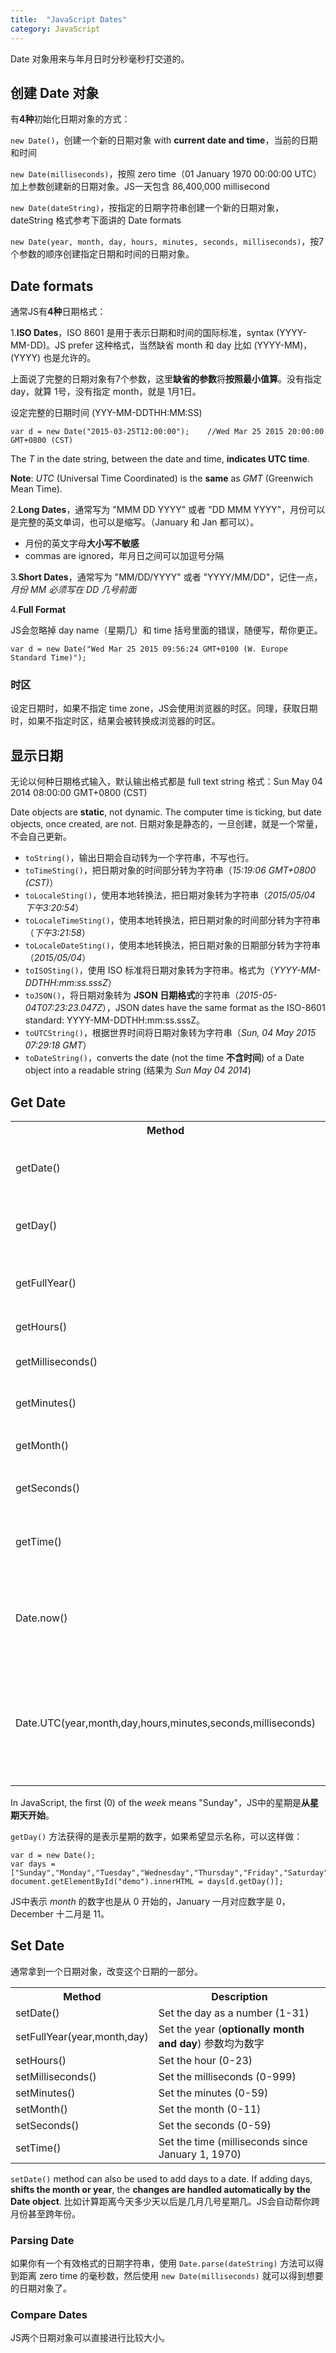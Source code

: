 ```yaml
---
title:  "JavaScript Dates"
category: JavaScript
---
```

Date 对象用来与年月日时分秒毫秒打交道的。

## 创建 Date 对象

有**4种**初始化日期对象的方式：

`new Date()`，创建一个新的日期对象 with **current date and time**，当前的日期和时间

`new Date(milliseconds)`，按照 <span class="blue-text">zero time</span>（01 January 1970 00:00:00 UTC）加上参数创建新的日期对象。JS一天包含 86,400,000 millisecond

`new Date(dateString)`，按指定的日期字符串创建一个新的日期对象，dateString 格式参考下面讲的 Date formats

`new Date(year, month, day, hours, minutes, seconds, milliseconds)`，按7个参数的顺序创建指定日期和时间的日期对象。

<!--more-->

## Date formats

通常JS有**4种**日期格式：

1.**ISO Dates**，ISO 8601 是用于表示日期和时间的国际标准，syntax (YYYY-MM-DD)。JS prefer 这种格式，当然缺省 month 和 day 比如 (YYYY-MM)，(YYYY) 也是允许的。

上面说了完整的日期对象有7个参数，这里**缺省的参数**将**按照最小值算**。没有指定 day，就算 1号，没有指定 month，就是 1月1日。

设定完整的日期时间 (YYY-MM-DDTHH:MM:SS)

    var d = new Date("2015-03-25T12:00:00");    //Wed Mar 25 2015 20:00:00 GMT+0800 (CST)

The _T_ in the date string, between the date and time, **indicates UTC time**.

**Note**: _UTC_ (Universal Time Coordinated)  is the **same** as _GMT_ (Greenwich Mean Time).

2.**Long Dates**，通常写为 "MMM DD YYYY" 或者 "DD MMM YYYY"，月份可以是完整的英文单词，也可以是缩写。（January 和 Jan 都可以）。

+ 月份的英文字母**大小写不敏感**
+ commas are ignored，年月日之间可以加逗号分隔

3.**Short Dates**，通常写为 "MM/DD/YYYY" 或者 "YYYY/MM/DD"，记住一点，_月份 MM 必须写在 DD 几号前面_

4.**Full Format**

JS会忽略掉 day name（星期几）和 time 括号里面的错误，随便写，帮你更正。

    var d = new Date("Wed Mar 25 2015 09:56:24 GMT+0100 (W. Europe Standard Time)");

### 时区

设定日期时，如果不指定 time zone，JS会使用浏览器的时区。同理，获取日期时，如果不指定时区，结果会被转换成浏览器的时区。

## 显示日期

无论以何种日期格式输入，默认输出格式都是 full text string 格式：Sun May 04 2014 08:00:00 GMT+0800 (CST)

<span class="blue-text">Date objects are **static**, not dynamic. The computer time is ticking, but date objects, once created, are not.</span> 日期对象是静态的，一旦创建，就是一个常量，不会自己更新。

+ `toString()`，输出日期会自动转为一个字符串，不写也行。
+ `toTimeSting()`，把日期对象的时间部分转为字符串（_15:19:06 GMT+0800 (CST)_）
+ `toLocaleSting()`，使用本地转换法，把日期对象转为字符串（_2015/05/04 下午3:20:54_）
+ `toLocaleTimeSting()`，使用本地转换法，把日期对象的时间部分转为字符串（_下午3:21:58_）
+ `toLocaleDateSting()`，使用本地转换法，把日期对象的日期部分转为字符串（_2015/05/04_）
+ `toISOSting()`，使用 ISO 标准将日期对象转为字符串。格式为（_YYYY-MM-DDTHH:mm:ss.sssZ_）
+ `toJSON()`，将日期对象转为 <strong>JSON 日期格式</strong>的字符串（_2015-05-04T07:23:23.047Z_），JSON dates have the same format as the ISO-8601 standard: YYYY-MM-DDTHH:mm:ss.sssZ。
+ `toUTCString()`，根据世界时间将日期对象转为字符串（_Sun, 04 May 2015 07:29:18 GMT_）
+ `toDateString()`，converts the date (not the time **不含时间**) of a Date object into a readable string (结果为 _Sun May 04 2014_)

## Get Date

<table>
<tbody>
<tr>
  <th>Method</th>
  <th>Description</th>
</tr>
<tr>
  <td>getDate()</td>
  <td>Get the day as a number 一个月中的 (1-31) 几号</td>
</tr>
<tr>
  <td>getDay()</td>
  <td>Get the weekday as a number (<b>0-6</b>) 星期几</td>
</tr>
<tr>
  <td>getFullYear()</td>
  <td>Get the four digit year (yyyy) 哪一年</td>
</tr>
<tr>
  <td>getHours()</td>
  <td>Get the hour (0-23)</td>
</tr>
<tr>
  <td>getMilliseconds()</td>
  <td>Get the milliseconds (0-999)</td>
</tr>
<tr>
  <td>getMinutes()</td>
  <td>Get the minutes (0-59)</td>
</tr>
<tr>
  <td>getMonth()</td>
  <td>Get the month (<b>0-11</b>) 几月</td>
</tr>
<tr>
  <td>getSeconds()</td>
  <td>Get the seconds (0-59)</td>
</tr>
<tr>
  <td>getTime()</td>
  <td>Get the time (milliseconds since January 1, 1970)</td>
</tr>
<tr>
  <td>Date.now()</td>
  <td>返回自从 January 1, 1970 00:00:00 UTC 到现在的毫秒数</td>
</tr>
<tr>
  <td>Date.UTC(year,month,day,hours,minutes,seconds,milliseconds)</td>
  <td>前三个参数是 required 的，该方法根据世界时间，返回自从1970年1月1日午夜开始到指定日期的毫秒数</td>
</tr>
</tbody></table>

In JavaScript, <span class="blue-text">the first (0) of the <em>week</em> means "Sunday"</span>，JS中的星期是<b>从星期天开始</b>。

`getDay()` 方法获得的是表示星期的数字，如果希望显示名称，可以这样做：

    var d = new Date();
    var days = ["Sunday","Monday","Tuesday","Wednesday","Thursday","Friday","Saturday"];
    document.getElementById("demo").innerHTML = days[d.getDay()];

<span class="blue-text">JS中表示 <em>month</em> 的数字也是从 0 开始的</span>，January 一月对应数字是 0，December 十二月是 11。

## Set Date

通常拿到一个日期对象，改变这个日期的一部分。

<table>
<tbody><tr>
  <th>Method</th>
  <th>Description</th>
</tr>
<tr>
  <td>setDate()</td>
  <td>Set the day as a number (1-31)</td>
</tr>
<tr>
  <td>setFullYear(year,month,day)</td>
  <td>Set the year (<b>optionally month and day</b>) 参数均为数字</td>
</tr>
<tr>
  <td>setHours()</td>
  <td>Set the hour (0-23)</td>
</tr>
<tr>
  <td>setMilliseconds()</td>
  <td>Set the milliseconds (0-999)</td>
</tr>
<tr>
  <td>setMinutes()</td>
  <td>Set the minutes (0-59)</td>
</tr>
<tr>
  <td>setMonth()</td>
  <td>Set the month (0-11)</td>
</tr>
<tr>
  <td>setSeconds()</td>
  <td>Set the seconds (0-59)</td>
</tr>
<tr>
  <td>setTime()</td>
  <td>Set the time (milliseconds since January 1, 1970)</td>
</tr>
</tbody></table>

`setDate()` method can also be used to add days to a date. If adding days, **shifts the month or year**, the **changes are handled automatically by the Date object**. 比如计算距离今天多少天以后是几月几号星期几。JS会自动帮你跨月份甚至跨年份。

### Parsing Date

如果你有一个有效格式的日期字符串，使用 `Date.parse(dateString)` 方法可以得到距离 zero time 的毫秒数，然后使用 `new Date(milliseconds)` 就可以得到想要的日期对象了。

### Compare Dates

JS两个日期对象可以直接进行比较大小。
